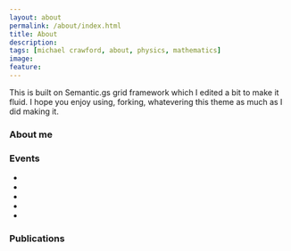 ```yaml
---
layout: about
permalink: /about/index.html
title: About
description: 
tags: [michael crawford, about, physics, mathematics]
image: 
feature: 
---
```


This is built on Semantic.gs grid framework which I edited a bit to make it fluid. I hope you enjoy using, forking, whatevering this theme as much as I did making it. 

### About me

### Events
* 
* 
* 
* 
* 

### Publications




